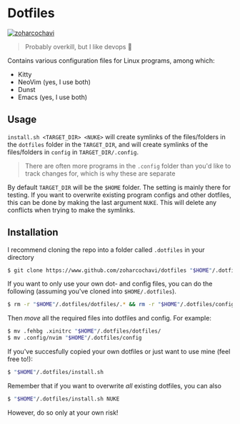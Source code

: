 # Dotfiles

[![zoharcochavi](https://circleci.com/gh/cochaviz/dotfiles.svg?style=shield)](https://app.circleci.com/pipelines/github/cochaviz/dotfiles)
> Probably overkill, but I like devops 🚀 

Contains various configuration files for Linux programs, among which:
- Kitty
- NeoVim (yes, I use both)
- Dunst
- Emacs (yes, I use both)

## Usage

`install.sh <TARGET_DIR> <NUKE>` will create symlinks of the files/folders in the `dotfiles` folder in the `TARGET_DIR`, and will create symlinks of the files/folders in `config` in `TARGET_DIR/.config`. 

>There are often more programs in the `.config` folder than you'd like to track changes for, which is why these are separate

By default `TARGET_DIR` will be the `$HOME` folder. The setting is mainly there for testing.
If you want to overwrite existing program configs and other dotfiles, this can be done by making the last argument `NUKE`. This will delete any conflicts when trying to make the symlinks.

## Installation

I recommend cloning the repo into a folder called `.dotfiles` in your directory
```bash
$ git clone https://www.github.com/zoharcochavi/dotfiles "$HOME"/.dotfiles
```

If you want to only use your own dot- and config files, you can do the following (assuming you've cloned into `$HOME/.dotfiles`). 

```bash
$ rm -r "$HOME"/.dotfiles/dotfiles/.* && rm -r "$HOME"/.dotfiles/config/*
```

Then _move_ all the required files into dotfiles and config. For example:

```bash
$ mv .fehbg .xinitrc "$HOME"/.dotfiles/dotfiles/
$ mv .config/nvim "$HOME"/.dotfiles/config
```

If you've succesfully copied your own dotfiles or just want to use mine (feel free to!):

```bash
$ "$HOME"/.dotfiles/install.sh
```

Remember that if you want to overwrite _all_ existing dotfiles, you can also

```bash
$ "$HOME"/.dotfiles/install.sh NUKE
```

However, do so only at your own risk! 
